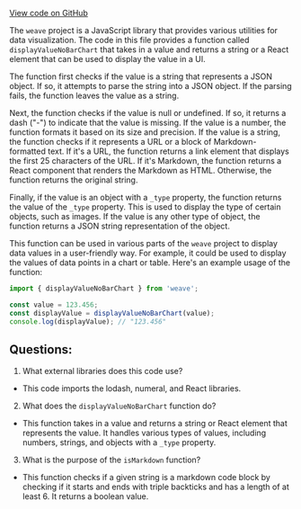 [View code on GitHub](https://github.com/wandb/weave/weave-js/src/common/util/runhelpers.tsx)

The `weave` project is a JavaScript library that provides various utilities for data visualization. The code in this file provides a function called `displayValueNoBarChart` that takes in a value and returns a string or a React element that can be used to display the value in a UI. 

The function first checks if the value is a string that represents a JSON object. If so, it attempts to parse the string into a JSON object. If the parsing fails, the function leaves the value as a string. 

Next, the function checks if the value is null or undefined. If so, it returns a dash ("-") to indicate that the value is missing. If the value is a number, the function formats it based on its size and precision. If the value is a string, the function checks if it represents a URL or a block of Markdown-formatted text. If it's a URL, the function returns a link element that displays the first 25 characters of the URL. If it's Markdown, the function returns a React component that renders the Markdown as HTML. Otherwise, the function returns the original string. 

Finally, if the value is an object with a `_type` property, the function returns the value of the `_type` property. This is used to display the type of certain objects, such as images. If the value is any other type of object, the function returns a JSON string representation of the object. 

This function can be used in various parts of the `weave` project to display data values in a user-friendly way. For example, it could be used to display the values of data points in a chart or table. Here's an example usage of the function:

```javascript
import { displayValueNoBarChart } from 'weave';

const value = 123.456;
const displayValue = displayValueNoBarChart(value);
console.log(displayValue); // "123.456"
```
## Questions: 
 1. What external libraries does this code use?
- This code imports the lodash, numeral, and React libraries.

2. What does the `displayValueNoBarChart` function do?
- This function takes in a value and returns a string or React element that represents the value. It handles various types of values, including numbers, strings, and objects with a `_type` property.

3. What is the purpose of the `isMarkdown` function?
- This function checks if a given string is a markdown code block by checking if it starts and ends with triple backticks and has a length of at least 6. It returns a boolean value.